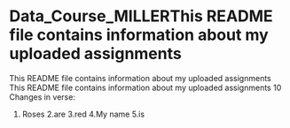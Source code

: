 # Data_Course_MILLERThis README file contains information about my uploaded assignments
This README file contains information about my uploaded assignments
This README file contains information about my uploaded assignments
10 Changes in verse:
1. Roses
2.are
3.red
4.My
name
5.is
